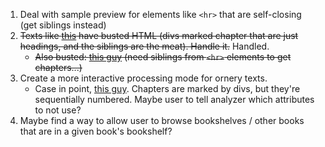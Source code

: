 1. Deal with sample preview for elements like `<hr>` that are self-closing (get siblings instead)
2. ~~Texts like [this](https://www.gutenberg.org/files/68033/68033-h/68033-h.htm) have busted HTML (divs marked chapter that are just headings, and the siblings are the meat). Handle it.~~ Handled.
    - ~~Also busted: [this guy](https://www.gutenberg.org/files/68034/68034-h/68034-h.htm) (need siblings from `<hr>` elements to get chapters...)~~
3. Create a more interactive processing mode for ornery texts.
    - Case in point, [this guy](https://www.gutenberg.org/files/64317/64317-h/64317-h.htm). Chapters are marked by divs, but they're sequentially numbered.  Maybe user to tell analyzer which attributes to not use?
4. Maybe find a way to allow user to browse bookshelves / other books that are in a given book's bookshelf?